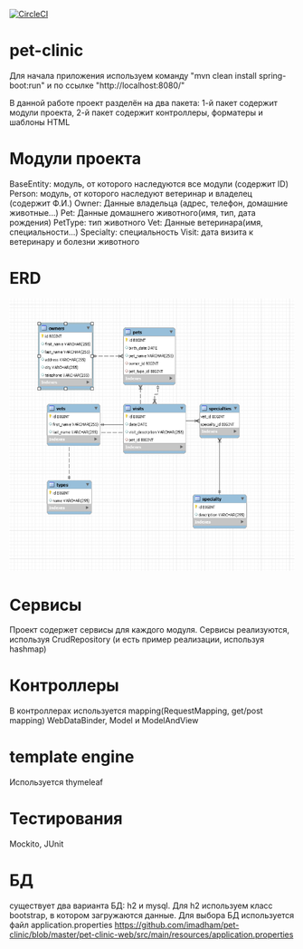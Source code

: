 [![CircleCI](https://circleci.com/gh/imadham/pet-clinic.svg?style=svg)](https://circleci.com/gh/imadham/pet-clinic)

# pet-clinic

Для начала приложения используем команду "mvn clean install spring-boot:run" и по ссылке "http://localhost:8080/"

В данной работе проект разделён на два пакета:
  1-й пакет содержит модули проекта,
  2-й пакет содержит контроллеры, форматеры и шаблоны HTML 

# Модули проекта 
  BaseEntity: модуль, от которого наследуются все модули (содержит ID)
  Person: модуль, от которого наследуют ветеринар и владелец (содержит Ф.И.)
  Owner: Данные владельца (адрес, телефон, домашние животные...)
  Pet: Данные домашнего животного(имя, тип, дата рождения)
  PetType: тип животного
  Vet: Данные ветеринара(имя, специальности...)
  Specialty: специальность
  Visit: дата визита к ветеринару и болезни животного
 
 # ERD
![alt text](https://github.com/imadham/pet-clinic/blob/master/blob/ERD.png)
 
# Сервисы
  Проект содержет сервисы для каждого модуля.
  Сервисы реализуются, используя CrudRepository (и есть пример реализации, используя hashmap)
 
# Контроллеры
  В контроллерах используется mapping(RequestMapping, get/post mapping) WebDataBinder, Model и ModelAndView
  
# template engine
  Используется thymeleaf
  
# Тестирования
  Mockito, JUnit

# БД
  существует два варианта БД:
    h2 и mysql.
  Для h2 используем класс bootstrap, в котором загружаются данные.
  Для выбора БД используется файл application.properties
  https://github.com/imadham/pet-clinic/blob/master/pet-clinic-web/src/main/resources/application.properties
